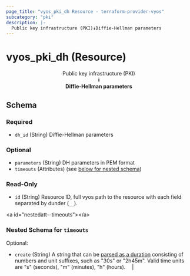 ```yaml
---
page_title: "vyos_pki_dh Resource - terraform-provider-vyos"
subcategory: "pki"
description: |-
  Public key infrastructure (PKI)⯯Diffie-Hellman parameters
---
```


# vyos_pki_dh (Resource)
<center>

Public key infrastructure (PKI)  
⯯  
**Diffie-Hellman parameters**


</center>

## Schema

### Required

- `dh_id` (String) Diffie-Hellman parameters

### Optional

- `parameters` (String) DH parameters in PEM format
- `timeouts` (Attributes) (see [below for nested schema](#nestedatt--timeouts))

### Read-Only

- `id` (String) Resource ID, full vyos path to the resource with each field separated by dunder (`__`).

&lt;a id=&#34;nestedatt--timeouts&#34;&gt;&lt;/a&gt;
### Nested Schema for `timeouts`

Optional:

- `create` (String) A string that can be [parsed as a duration](https://pkg.go.dev/time#ParseDuration) consisting of numbers and unit suffixes, such as &#34;30s&#34; or &#34;2h45m&#34;. Valid time units are &#34;s&#34; (seconds), &#34;m&#34; (minutes), &#34;h&#34; (hours).  &emsp;|
